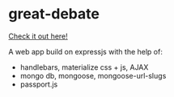 # great-debate
<a href="i6.cims.nyu.edu:14114/home">Check it out here!</a>

A web app build on expressjs with the help of:
- handlebars, materialize css + js, AJAX
- mongo db, mongoose, mongoose-url-slugs
- passport.js
